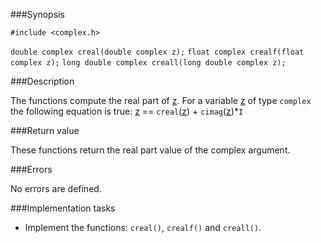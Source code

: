 ###Synopsis

`#include <complex.h>`

`double complex creal(double complex z);`
`float complex crealf(float complex z);`
`long double complex creall(long double complex z);`

###Description

The functions compute the real part of <u>z</u>.
For a variable <u>z</u> of type `complex` the following equation is true:
    <u>z</u> == `creal`(<u>z</u>) + `cimag`(<u>z</u>)*`I`

###Return value

These functions return the real part value of the complex argument.

###Errors

No errors are defined.

###Implementation tasks

* Implement the functions: `creal()`, `crealf()` and `creall()`. 